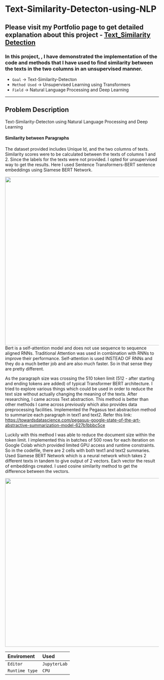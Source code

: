 # Text-Similarity-Detecton-using-NLP

## Please visit my Portfolio page to get detailed explanation about this project - [Text_Similarity Detection](https://aishwaryakshirsagar.github.io/Portfolio_Website/post/chapter-6/)


<!-- ## For a detailed explaination of the project. Please refer this link - https://docs.google.com/document/d/1cq_UiXKnWqe90lb5A60ZOrKDloo1XNQ3/edit?usp=sharing&ouid=106624957789776254669&rtpof=true&sd=true -->

### In this project, , I have demonstrated the implementation of the code and methods that I have used to find similarity between the texts in the two columns in an unsupervised manner. 

* `Goal` → Text-Similarity-Detecton
* `Method Used` → Unsupervised Learning using Transformers
* `Field` → Natural Language Processing and Deep Learning

---
## Problem Description
Text-Similarity-Detecton using Natural Language Processing and Deep Learning

#### Similarity between Paragraphs

The dataset provided includes Unique Id, and the two columns of texts. 
Similarity scores were to be calculated between the texts of columns 1 and 2. Since the labels for the texts were not provided.
I opted for unsupervised way to get the results.
Here I used Sentence Transformers-BERT sentence embeddings using Siamese BERT Network.

<img src="https://miro.medium.com/max/1104/1*7A2tpPCmNFy3Ii5F9ZJj3w.png" width="700" height ="550"> 
Bert is a self-attention model and does not use sequence to sequence aligned RNNs. Traditional Attention was used in combination with RNNs to improve their performance. Self-attention is used INSTEAD OF RNNs and they do a much better job and are also much faster. So in that sense they are pretty different.

As the paragraph size was crossing the 510 token limit (512 - after starting and ending tokens are added) of typical Transformer BERT architecture.
I tried to explore various things which could be used in order to reduce the text size without actually changing the meaning of the texts.
After researching, I came across Text abstraction. This method is better than other methods I came across previously which also provides data preprocessing facilities.
Implemented the Pegasus text abstraction method to summarize each paragraph in text1 and text2.
Refer this link:
https://towardsdatascience.com/pegasus-google-state-of-the-art-abstractive-summarization-model-627b1bbbc5ce

Luckily with this method I was able to reduce the document size within the token limit. 
I implemented this in batches of 500 rows for each iteration on Google Colab which provided limited GPU access and runtime constraints.
So in the codefile, there are 2 cells with both text1 and text2 summaries.
Used Siamese BERT Network which is a neural network which takes 2 different texts in tandem to give output of 2 vectors. Each vector the result of embeddings created.
I used cosine similarity method to get the difference between the vectors.

<img src="https://th.bing.com/th/id/R.a6aa56b92e497148c0d0dea140770462?rik=8%2bUlFD8YqBHesw&riu=http%3a%2f%2fdataconomy.com%2fwp-content%2fuploads%2f2015%2f04%2fFive-most-popular-similarity-measures-implementation-in-python-4-620x475.png&ehk=eaiVTD7h%2bqaVcnR%2b398ZX64sTc3s437ZRde35%2fJEKC8%3d&risl=&pid=ImgRaw&r=0" width="700" height ="550"> 


<!-- <img src="https://user-images.githubusercontent.com/67967781/138293539-a829234d-80ab-4634-92d4-cbf392405f9b.png" width="300" height ="500">
 -->
<!--  
 
<!--  
## Requirements
| Languguage & Library | version|
| :-------- | :------- |
| `python` | `3.7.11` | 
| `pandas`     | `1.1.5`|
| `numpy`      | `1.19.5`|
| `cv2`      | `4.5.3`|
| `os`      | `--`|
| `tqdm`      | `4.59.0`|
| `sklearn`    | `3.2.2`|
| `tensorflow` | `2.5.0`|
| `keras`      | `2.5.0`|
| `matplotlib` | `0.22.2.post1`|
| `YOLOv4`  |Version 4|
|`OpenCV`|
|`HTML`|
|`CSS`|
|`Flask`| -->

| Enviroment | Used|
| :-------- | :------- |
| `Editor`  |`JupyterLab`| 
| `Runtime type` | `CPU`| |'GPU'|`Google Colab`|
